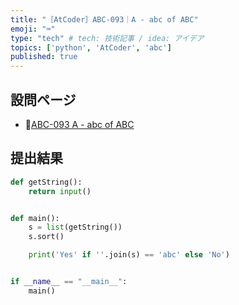 ```yaml
---
title: "［AtCoder］ABC-093｜A - abc of ABC"
emoji: "⌨️"
type: "tech" # tech: 技術記事 / idea: アイデア
topics: ['python', 'AtCoder', 'abc']
published: true
---
```


## 設問ページ

- 🔗[ABC-093 A - abc of ABC](https://atcoder.jp/contests/abc093/tasks/abc093_a)

## 提出結果

```python
def getString():
    return input()


def main():
    s = list(getString())
    s.sort()

    print('Yes' if ''.join(s) == 'abc' else 'No')


if __name__ == "__main__":
    main()
```
